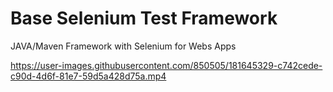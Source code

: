 # Base Selenium Test Framework
JAVA/Maven Framework with Selenium for Webs Apps 


https://user-images.githubusercontent.com/850505/181645329-c742cede-c90d-4d6f-81e7-59d5a428d75a.mp4

